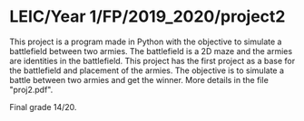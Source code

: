 # LEIC/Year 1/FP/2019_2020/project2
This project is a program made in Python with the objective to simulate a battlefield between two armies. The battlefield is a 2D maze and the armies are identities in the battlefield. This project has the first project as a base for the battlefield and placement of the armies. The objective is to simulate a battle between two armies and get the winner. More details in the file "proj2.pdf".

Final grade 14/20. 
